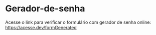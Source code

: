 # Gerador-de-senha

Acesse o link para verificar o formulário com gerador de senha online: https://acesse.dev/formGenerated
